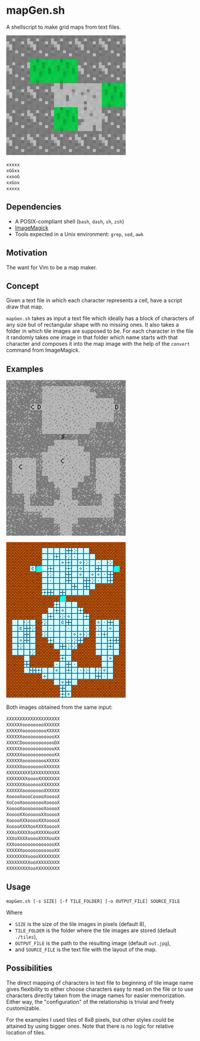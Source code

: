 # mapGen.sh

A shellscript to make grid maps from text files.

![Simple map example](examples/simpleBig.jpg)

```
xxxxx
xGGxx
xxooG
xxGox
xxxxx
```

## Dependencies

- A POSIX-compliant shell (`bash`, `dash`, `sh`, `zsh`)
- [ImageMagick](https://imagemagick.org/index.php)
- Tools expected in a Unix environment: `grep`, `sed`, `awk`

## Motivation

The want for Vim to be a map maker.

## Concept

Given a text file in which each character represents a cell, have a script draw that map.

`mapGen.sh` takes as input a text file which ideally has a block of characters of any size but of
rectangular shape with no missing ones. It also takes a folder in which tile images are supposed to
be. For each character in the file it randomly takes one image in that folder which name starts
with that character and composes it into the map image with the help of the `convert` command from
ImageMagick.

## Examples

![Cave dungeon example](examples/caveBig.jpg)

![Tiled dungeon example](examples/tiledDungeonBig.jpg)

Both images obtained from the same input:

```
XXXXXXXXXXXXXXXXXXXX
XXXXXXooooooooXXXXXX
XXXXXXoooooooooXXXXX
XXXXXXooooooooooooXX
XXXXCDooooooooooooDX
XXXXXXooooooooooooXX
XXXXXXooooooooooooXX
XXXXXXoooooooooXXXXX
XXXXXXooooooooXXXXXX
XXXXXXXXXSXXXXXXXXXX
XXXXXXXXooooXXXXXXXX
XXXXXXXooooooXXXXXXX
XXXXXXooooooooXXXXXX
XooooXoooCooooXooooX
XoCooXooooooooXooooX
XooooXooooooooXooooX
XooooXXooooooXXooooX
XooooXXXooooXXXooooX
XooooXXXXooXXXXooooX
XXXoXXXXXooXXXXXooXX
XXXoXXXXooooXXXXooXX
XXXoooooooooooooooXX
XXXXXXooooooooooooXX
XXXXXXXXooooXXXXXXXX
XXXXXXXXXooXXXXXXXXX
XXXXXXXXXooXXXXXXXXX
```

## Usage

```
mapGen.sh [-s SIZE] [-f TILE_FOLDER] [-o OUTPUT_FILE] SOURCE_FILE
```

Where

- `SIZE` is the size of the tile images in pixels (default 8),
- `TILE_FOLDER` is the folder where the tile images are stored (default `./tiles`),
- `OUTPUT_FILE` is the path to the resulting image (default `out.jpg`),
- and `SOURCE_FILE` is the text file with the layout of the map.

## Possibilities

The direct mapping of characters in text file to beginning of tile image name gives flexibility to
either choose characters easy to read on the file or to use characters directly taken from the
image names for easier memorization. Either way, the "configuration" of the relationship is
trivial and freely customizable.

For the examples I used tiles of 8x8 pixels, but other styles could be attained by using bigger
ones. Note that there is no logic for relative location of tiles.

